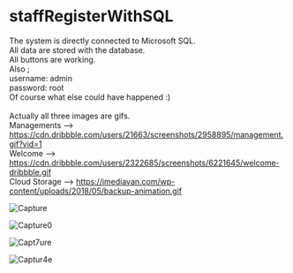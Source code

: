 # staffRegisterWithSQL
The system is directly connected to Microsoft SQL.<br/>
All data are stored with the database.<br/>
All buttons are working.<br/>
Also ; <br/>
username: admin<br/>
password: root<br/>
Of course what else could have happened :) <br/>
<br/>
Actually all three images are gifs.<br/>
Managements   --> https://cdn.dribbble.com/users/21663/screenshots/2958895/management.gif?vid=1 <br/>
Welcome       --> https://cdn.dribbble.com/users/2322685/screenshots/6221645/welcome-dribbble.gif <br/>
Cloud Storage --> https://imediavan.com/wp-content/uploads/2018/05/backup-animation.gif





![Capture](https://user-images.githubusercontent.com/58274151/80260487-b64af600-8690-11ea-8f64-2b2e7c97d5a7.PNG)

![Capture0](https://user-images.githubusercontent.com/58274151/80260444-9b788180-8690-11ea-8373-df5e36db079b.PNG)

![Capt7ure](https://user-images.githubusercontent.com/58274151/80260532-cd89e380-8690-11ea-8772-18de6e8d08d1.PNG)

![Captur4e](https://user-images.githubusercontent.com/58274151/80260519-c531a880-8690-11ea-90cd-593a6148c51b.PNG)



 
